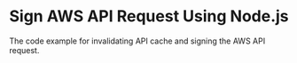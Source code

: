 # Sign AWS API Request Using Node.js
The code example for invalidating API cache and signing the AWS API request.
